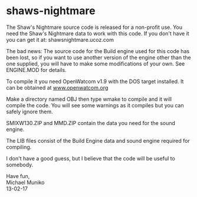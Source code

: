 # shaws-nightmare
The Shaw's Nightmare source code is released for a non-profit use. You need 
the Shaw's Nightmare data to work with this code. If you don't have it you 
can get it at: shawsnightmare.ucoz.com

The bad news: The source code for the Build engine used for this code has 
been lost, so if you want to use another version of the engine other than 
the one supplied, you will have to make some modifications of your own. See 
ENGINE.MOD for details.

To compile it you need OpenWatcom v1.9 with the DOS target installed. 
It can be obtained at www.openwatcom.org

Make a directory named OBJ then type wmake to compile and it will compile 
the code. You will see some warnings as it compiles but you can safely 
ignore them.

SMIXW130.ZIP and MMD.ZIP contain the data you need for the sound engine.

The LIB files consist of the Build Engine data and sound engine required
for compiling.

I don't have a good guess, but I believe that the code will be useful to
somebody.

Have fun, \
Michael Muniko \
13-02-17
   
